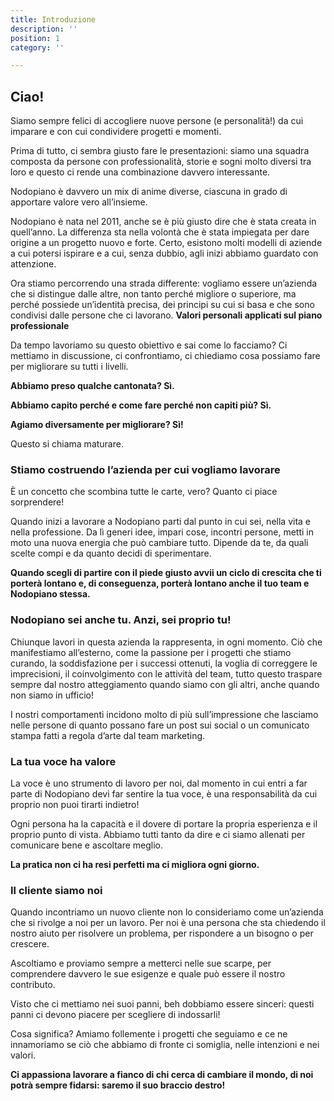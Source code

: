```yaml
---
title: Introduzione
description: ''
position: 1
category: ''

---
```

## Ciao!
Siamo sempre felici di accogliere nuove persone (e personalità!) da cui imparare e con cui condividere progetti e momenti.

Prima di tutto, ci sembra giusto fare le presentazioni:
siamo una squadra composta da persone con professionalità, storie e sogni molto diversi tra loro e questo ci rende una combinazione davvero interessante.

Nodopiano è davvero un mix di anime diverse, ciascuna in grado di apportare valore vero all’insieme.

Nodopiano è nata nel 2011, anche se è più giusto dire che è stata creata in quell’anno. La differenza sta nella volontà che è stata impiegata per dare origine a un progetto nuovo e forte. Certo, esistono molti modelli di aziende a cui potersi ispirare e a cui, senza dubbio, agli inizi abbiamo guardato con attenzione. 

Ora stiamo percorrendo una strada differente: vogliamo essere un’azienda che si distingue dalle altre, non tanto perché migliore o superiore, ma perché possiede un’identità precisa, dei principi su cui si basa e che sono condivisi dalle persone che ci lavorano. **Valori personali applicati sul piano professionale**

Da tempo lavoriamo su questo obiettivo e sai come lo facciamo? Ci mettiamo in discussione, ci confrontiamo, ci chiediamo cosa possiamo fare per migliorare su tutti i livelli. 

**Abbiamo preso qualche cantonata? Sì.** 

**Abbiamo capito perché e come fare perché non capiti più? Sì.** 

**Agiamo diversamente per migliorare? Sì!**

Questo si chiama maturare. 

### Stiamo costruendo l’azienda per cui vogliamo lavorare
È un concetto che scombina tutte le carte, vero? Quanto ci piace sorprendere!

Quando inizi a lavorare a Nodopiano parti dal punto in cui sei, nella vita e nella professione. Da lì generi idee, impari cose, incontri persone, metti in moto una nuova energia che può cambiare tutto. Dipende da te, da quali scelte compi e da quanto decidi di sperimentare.

**Quando scegli di partire con il piede giusto avvii un ciclo di crescita che ti porterà lontano e, di conseguenza, porterà lontano anche il tuo team e Nodopiano stessa.**

### Nodopiano sei anche tu. Anzi, sei proprio tu!
Chiunque lavori in questa azienda la rappresenta, in ogni momento. Ciò che manifestiamo all’esterno, come la passione per i progetti che stiamo curando, la soddisfazione per i successi ottenuti, la voglia di correggere le imprecisioni, il coinvolgimento con le attività del team, tutto questo traspare sempre dal nostro atteggiamento quando siamo con gli altri, anche quando non siamo in ufficio! 

I nostri comportamenti incidono molto di più sull’impressione che lasciamo nelle persone di quanto possano fare un post sui social o un comunicato stampa fatti a regola d’arte dal team marketing.

### La tua voce ha valore
La voce è uno strumento di lavoro per noi, dal momento in cui entri a far parte di Nodopiano devi far sentire la tua voce, è una responsabilità da cui proprio non puoi tirarti indietro!

Ogni persona ha la capacità e il dovere di portare la propria esperienza e il proprio punto di vista. Abbiamo tutti tanto da dire e ci siamo allenati per comunicare bene e ascoltare meglio. 

**La pratica non ci ha resi perfetti ma ci migliora ogni giorno.**

### Il cliente siamo noi
Quando incontriamo un nuovo cliente non lo consideriamo come un’azienda che si rivolge a noi per un lavoro. Per noi è una persona che sta chiedendo il nostro aiuto per risolvere un problema, per rispondere a un bisogno o per crescere.

Ascoltiamo e proviamo sempre a metterci nelle sue scarpe, per comprendere davvero le sue esigenze e quale può essere il nostro contributo. 

Visto che ci mettiamo nei suoi panni, beh dobbiamo essere sinceri: questi panni ci devono piacere per scegliere di indossarli!

Cosa significa? Amiamo follemente i progetti che seguiamo e ce ne innamoriamo se ciò che abbiamo di fronte ci somiglia, nelle intenzioni e nei valori. 

**Ci appassiona lavorare a fianco di chi cerca di cambiare il mondo, di noi potrà sempre fidarsi: saremo il suo braccio destro!**
